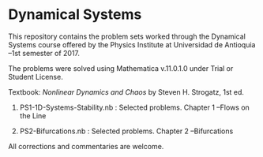 # Dynamical Systems

This repository contains the problem sets worked through the Dynamical Systems course offered by the Physics Institute at Universidad de Antioquia –1st semester of 2017. 

The problems were solved using Mathematica v.11.0.1.0 under Trial or Student License.

Textbook: *Nonlinear Dynamics and Chaos* by Steven H. Strogatz, 1st ed.

1. PS1-1D-Systems-Stability.nb :  Selected problems. Chapter 1 –Flows on the Line

2. PS2-Bifurcations.nb : Selected problems. Chapter 2 –Bifurcations


All corrections and commentaries are welcome.
